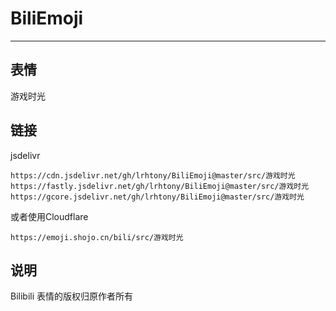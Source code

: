 # BiliEmoji
---
## 表情
游戏时光
## 链接
jsdelivr
```
https://cdn.jsdelivr.net/gh/lrhtony/BiliEmoji@master/src/游戏时光
https://fastly.jsdelivr.net/gh/lrhtony/BiliEmoji@master/src/游戏时光
https://gcore.jsdelivr.net/gh/lrhtony/BiliEmoji@master/src/游戏时光
```
或者使用Cloudflare
```
https://emoji.shojo.cn/bili/src/游戏时光
```
## 说明
Bilibili 表情的版权归原作者所有
